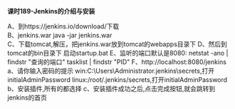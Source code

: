 **课时189-Jenkins的介绍与安装**

A、到https://jenkins.io/download/下载	  
B、jenkins.war
	      java -jar jenkins.war    
C、下载tomcat,解压，把jenkins.war放到tomcat的webapps目录下
D、然后到tomcat的bin目录下  启动startup.bat
E、监听的端口默认是8080:
		  netstat -ano | findstr "查询的端口"
		  tasklist | findstr "PID"
F、http://localhost:8080/jenkins
		  a、请你输入密码的提示
			 win:C:\Users\Administrator\.jenkins\secrets,打开initialAdminPassword
			 linux:/root/.jenkins/secrets,打开initialAdminPassword
		  b、安装插件,所有的都选择
		  c、安装插件成功之后,点击完成按钮,就会跳转到jenkins的首页
